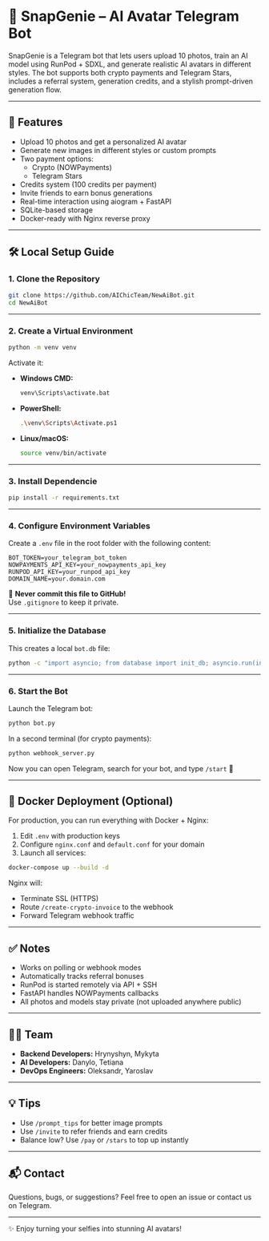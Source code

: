 # 🤖 SnapGenie – AI Avatar Telegram Bot

SnapGenie is a Telegram bot that lets users upload 10 photos, train an AI model using RunPod + SDXL, and generate realistic AI avatars in different styles. The bot supports both crypto payments and Telegram Stars, includes a referral system, generation credits, and a stylish prompt-driven generation flow.

---

## 🚀 Features
- Upload 10 photos and get a personalized AI avatar
- Generate new images in different styles or custom prompts
- Two payment options:
  - Crypto (NOWPayments)
  - Telegram Stars
- Credits system (100 credits per payment)
- Invite friends to earn bonus generations
- Real-time interaction using aiogram + FastAPI
- SQLite-based storage
- Docker-ready with Nginx reverse proxy

---

## 🛠️ Local Setup Guide

### 1. Clone the Repository
```bash
git clone https://github.com/AIChicTeam/NewAiBot.git
cd NewAiBot
```

---

### 2. Create a Virtual Environment
```bash
python -m venv venv
```

Activate it:

- **Windows CMD:**  
  ```bash
  venv\Scripts\activate.bat
  ```

- **PowerShell:**  
  ```bash
  .\venv\Scripts\Activate.ps1
  ```

- **Linux/macOS:**  
  ```bash
  source venv/bin/activate
  ```

---

### 3. Install Dependencie
```bash
pip install -r requirements.txt
```

---

### 4. Configure Environment Variables

Create a `.env` file in the root folder with the following content:

```env
BOT_TOKEN=your_telegram_bot_token
NOWPAYMENTS_API_KEY=your_nowpayments_api_key
RUNPOD_API_KEY=your_runpod_api_key
DOMAIN_NAME=your.domain.com
```

🔐 **Never commit this file to GitHub!**  
Use `.gitignore` to keep it private.

---

### 5. Initialize the Database

This creates a local `bot.db` file:

```bash
python -c "import asyncio; from database import init_db; asyncio.run(init_db())"
```

---

### 6. Start the Bot

Launch the Telegram bot:

```bash
python bot.py
```

In a second terminal (for crypto payments):

```bash
python webhook_server.py
```

Now you can open Telegram, search for your bot, and type `/start` 🎉

---

## 🐳 Docker Deployment (Optional)

For production, you can run everything with Docker + Nginx:

1. Edit `.env` with production keys
2. Configure `nginx.conf` and `default.conf` for your domain
3. Launch all services:

```bash
docker-compose up --build -d
```

Nginx will:
- Terminate SSL (HTTPS)
- Route `/create-crypto-invoice` to the webhook
- Forward Telegram webhook traffic

---

## ✅ Notes

- Works on polling or webhook modes
- Automatically tracks referral bonuses
- RunPod is started remotely via API + SSH
- FastAPI handles NOWPayments callbacks
- All photos and models stay private (not uploaded anywhere public)

---

## 👨‍💻 Team

- **Backend Developers:** Hrynyshyn, Mykyta  
- **AI Developers:** Danylo, Tetiana  
- **DevOps Engineers:** Oleksandr, Yaroslav

---

## 💡 Tips

- Use `/prompt_tips` for better image prompts
- Use `/invite` to refer friends and earn credits
- Balance low? Use `/pay` or `/stars` to top up instantly

---

## 📬 Contact

Questions, bugs, or suggestions? Feel free to open an issue or contact us on Telegram.

---

✨ Enjoy turning your selfies into stunning AI avatars!
